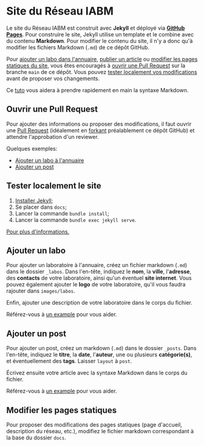 # Site du Réseau IABM

Le site du Réseau IABM est construit avec **Jekyll** et déployé via **[GitHub Pages](https://docs.github.com/en/pages/setting-up-a-github-pages-site-with-jekyll)**. Pour construire le site, Jekyll utilise un template et le combine avec du contenu **Markdown**. Pour modifier le contenu du site, il n'y a donc qu'à modifier les fichiers
Markdown (`.md`) de ce dépôt GitHub.

Pour [ajouter un labo dans l'annuaire](#ajouter-un-labo), [publier un article](#ajouter-un-post) ou [modifier les pages statiques du site](#modifier-les-pages-statiques), vous êtes encouragés à [ouvrir une Pull Request](#pull-request) sur la branche `main` de ce dépôt. Vous pouvez [tester localement vos modifications](#tester-localement-le-site) avant de proposer vos changements.

Ce [tuto](https://reseau-iabm.github.io/tuto/2025/03/11/markdown.html) vous aidera à prendre rapidement en main la syntaxe Markdown.

## Ouvrir une Pull Request

Pour ajouter des informations ou proposer des modifications, il faut ouvrir une [Pull Request](https://docs.github.com/en/pull-requests) (idéalement en [forkant](https://docs.github.com/fr/pull-requests/collaborating-with-pull-requests/working-with-forks/fork-a-repo) préalablement
ce dépôt GitHub) et attendre l'approbation d'un reviewer.

Quelques exemples:
- [Ajouter un labo à l'annuaire](https://github.com/reseau-iabm/reseau-iabm.github.io/pull/1)
- [Ajouter un post](https://github.com/reseau-iabm/reseau-iabm.github.io/pull/3)

## Tester localement le site

1. [Installer Jekyll](https://jekyllrb.com/docs/installation/);
2. Se placer dans `docs`;
3. Lancer la commande `bundle install`;
4. Lancer la commande `bundle exec jekyll serve`.

[Pour plus d'informations.](https://docs.github.com/en/pages/setting-up-a-github-pages-site-with-jekyll/testing-your-github-pages-site-locally-with-jekyll)

## Ajouter un labo

Pour ajouter un laboratoire à l'annuaire, créez un fichier markdown (`.md`) dans le dossier `_labos`.
Dans l'en-tête, indiquez le **nom**, la **ville**, l'**adresse**, des **contacts** de votre laboratoire, ainsi qu'un éventuel **site internet**. Vous pouvez également ajouter le **logo** de votre laboratoire, qu'il vous faudra rajouter dans `images/labos`.

Enfin, ajouter une description de votre laboratoire dans le corps du fichier.

Référez-vous à [un example](https://github.com/reseau-iabm/reseau-iabm.github.io/blob/main/docs/_labos/aramis.md?plain=1) pour vous aider.

## Ajouter un post

Pour ajouter un post, créez un markdown (`.md`) dans le dossier `_posts`. Dans l'en-tête, indiquez
le **titre**, la **date**, l'**auteur**, une ou plusieurs **catégorie(s)**, et éventuellement
des **tags**. Laisser `layout` à `post`.

Écrivez ensuite votre article avec la syntaxe Markdown dans le corps du fichier. 

Référez-vous
à [un example](https://github.com/reseau-iabm/reseau-iabm.github.io/blob/main/docs/_posts/2025-03-17-bienvenue.md?plain=1) pour vous aider.

## Modifier les pages statiques

Pour proposer des modifications des pages statiques (page d'accueil, description du réseau, etc.),
modifiez le fichier markdown correspondant à la base du dossier `docs`. 
